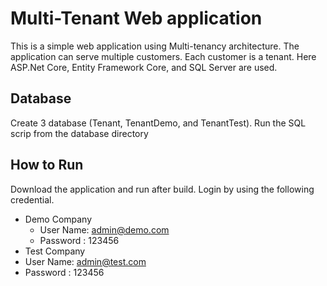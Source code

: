 # Multi-Tenant Web application
This is a simple web application using Multi-tenancy architecture. The application can serve multiple customers. Each customer is a tenant. Here ASP.Net Core, Entity Framework Core, and SQL Server are used. 
## Database
Create 3 database (Tenant, TenantDemo, and TenantTest). Run the SQL scrip from the database directory
## How to Run
Download the application and run after build. Login by using the following credential.
* Demo Company
  * User Name: admin@demo.com
  * Password : 123456
 * Test Company
  * User Name: admin@test.com
  * Password : 123456

